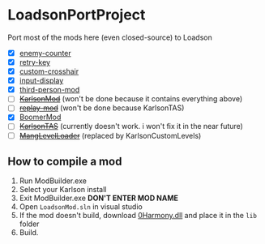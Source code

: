 # LoadsonPortProject
Port most of the mods here (even closed-source) to Loadson

- [x] [enemy-counter](https://github.com/karlsonmodding/enemy-counter)
- [x] [retry-key](https://github.com/karlsonmodding/retry-key)
- [x] [custom-crosshair](https://github.com/karlsonmodding/custom-crosshair)
- [x] [input-display](https://github.com/karlsonmodding/input-display)
- [x] [third-person-mod](https://github.com/karlsonmodding/third-person-mod)
- [ ] ~~[KarlsonMod](https://github.com/karlsonmodding/KarlsonMod)~~ (won't be done because it contains everything above)
- [ ] ~~[replay-mod](https://github.com/karlsonmodding/replay-mod)~~ (won't be done because KarlsonTAS)
- [x] [BoomerMod](https://github.com/karlsonmodding/BoomerMod)
- [ ] ~~[KarlsonTAS](https://github.com/karlsonmodding/KarlsonTAS)~~ (currently doesn't work. i won't fix it in the near future)
- [ ] ~~[MangLevelLoader](https://github.com/karlsonmodding/MangLevelLoader)~~ (replaced by KarlsonCustomLevels)

## How to compile a mod
1. Run ModBuilder.exe
2. Select your Karlson install
3. Exit ModBuilder.exe **DON'T ENTER MOD NAME**
4. Open `LoadsonMod.sln` in visual studio
5. If the mod doesn't build, download [0Harmony.dll](https://github.com/karlsonmodding/Loadson/raw/deployment/files/Internal/Loadson%20deps/0Harmony.dll) and place it in the `lib` folder
6. Build.
